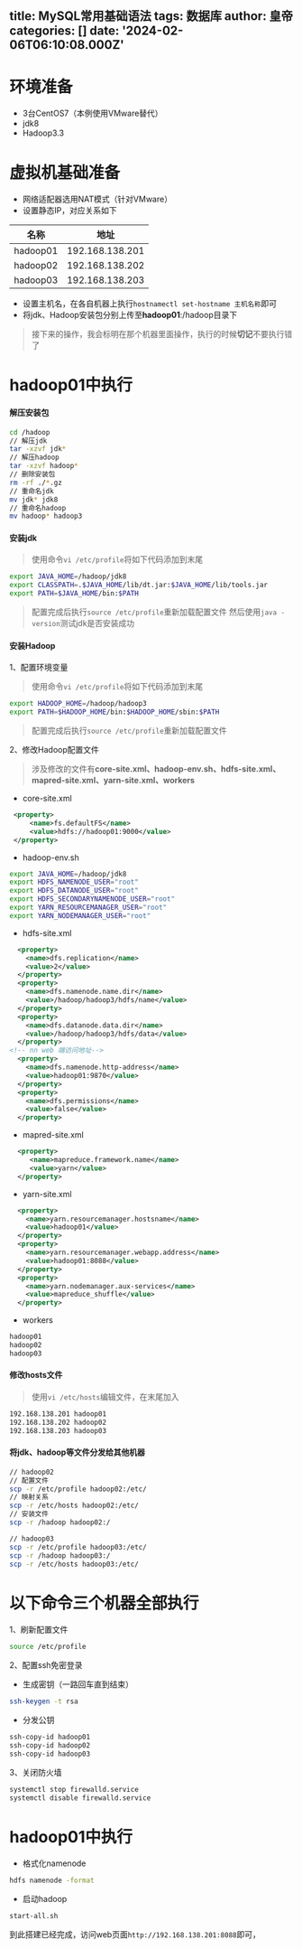 title: MySQL常用基础语法
tags: 数据库
author: 皇帝
categories: []
date: '2024-02-06T06:10:08.000Z'
---
# 环境准备

 - 3台CentOS7（本例使用VMware替代）
 - jdk8
 - Hadoop3.3
# 虚拟机基础准备
 - 网络适配器选用NAT模式（针对VMware）
 - 设置静态IP，对应关系如下
 
|名称|地址|
|--|--|
| hadoop01 |192.168.138.201|
| hadoop02 |192.168.138.202|
| hadoop03 |192.168.138.203|
- 设置主机名，在各自机器上执行`hostnamectl set-hostname 主机名称`即可
- 将jdk、Hadoop安装包分别上传至**hadoop01**:/hadoop目录下

> 接下来的操作，我会标明在那个机器里面操作，执行的时候**切记**不要执行错了

# hadoop01中执行
#### 解压安装包
```bash
cd /hadoop
// 解压jdk
tar -xzvf jdk*
// 解压hadoop
tar -xzvf hadoop*
// 删除安装包
rm -rf ./*.gz
// 重命名jdk
mv jdk* jdk8
// 重命名hadoop
mv hadoop* hadoop3
```
#### 安装jdk

> 使用命令`vi /etc/profile`将如下代码添加到末尾

```bash
export JAVA_HOME=/hadoop/jdk8
export CLASSPATH=.$JAVA_HOME/lib/dt.jar:$JAVA_HOME/lib/tools.jar
export PATH=$JAVA_HOME/bin:$PATH
```

> 配置完成后执行`source /etc/profile`重新加载配置文件
> 然后使用`java -version`测试jdk是否安装成功
#### 安装Hadoop
1、配置环境变量
> 使用命令`vi /etc/profile`将如下代码添加到末尾

```bash
export HADOOP_HOME=/hadoop/hadoop3
export PATH=$HADOOP_HOME/bin:$HADOOP_HOME/sbin:$PATH
```

> 配置完成后执行`source /etc/profile`重新加载配置文件

2、修改Hadoop配置文件

> 涉及修改的文件有**core-site.xml、hadoop-env.sh、hdfs-site.xml、mapred-site.xml、yarn-site.xml、workers**

 - core-site.xml
```xml
 <property>
     <name>fs.defaultFS</name>
     <value>hdfs://hadoop01:9000</value>
 </property>
```
 - hadoop-env.sh
```bash
export JAVA_HOME=/hadoop/jdk8
export HDFS_NAMENODE_USER="root"
export HDFS_DATANODE_USER="root"
export HDFS_SECONDARYNAMENODE_USER="root"
export YARN_RESOURCEMANAGER_USER="root"
export YARN_NODEMANAGER_USER="root"
```
 - hdfs-site.xml
```xml
  <property>
    <name>dfs.replication</name>
    <value>2</value>
  </property>
  <property>
    <name>dfs.namenode.name.dir</name>
    <value>/hadoop/hadoop3/hdfs/name</value>
  </property>
  <property>
    <name>dfs.datanode.data.dir</name>
    <value>/hadoop/hadoop3/hdfs/data</value>
  </property>
<!-- nn web 端访问地址--> 
  <property> 
    <name>dfs.namenode.http-address</name> 
    <value>hadoop01:9870</value> 
  </property> 
  <property>
    <name>dfs.permissions</name>
    <value>false</value>
  </property>
```
 - mapred-site.xml
 

```xml
  <property>
     <name>mapreduce.framework.name</name>
     <value>yarn</value>
  </property>
```

 - yarn-site.xml
 

```xml
  <property>
    <name>yarn.resourcemanager.hostsname</name>
    <value>hadoop01</value>
  </property>
  <property>
    <name>yarn.resourcemanager.webapp.address</name>
    <value>hadoop01:8088</value>
  </property>
  <property>
    <name>yarn.nodemanager.aux-services</name>
    <value>mapreduce_shuffle</value>
  </property>
```

 - workers
 
```bash
hadoop01
hadoop02
hadoop03
```

#### 修改hosts文件

> 使用`vi /etc/hosts`编辑文件，在末尾加入

```bash
192.168.138.201 hadoop01
192.168.138.202 hadoop02
192.168.138.203 hadoop03
```
#### 将jdk、hadoop等文件分发给其他机器

```bash
// hadoop02
// 配置文件
scp -r /etc/profile hadoop02:/etc/
// 映射关系
scp -r /etc/hosts hadoop02:/etc/
// 安装文件
scp -r /hadoop hadoop02:/

// hadoop03
scp -r /etc/profile hadoop03:/etc/
scp -r /hadoop hadoop03:/
scp -r /etc/hosts hadoop03:/etc/
```
# 以下命令三个机器全部执行
1、刷新配置文件

```bash
source /etc/profile
```
2、配置ssh免密登录

 - 生成密钥（一路回车直到结束）
 

```bash
ssh-keygen -t rsa
```

 - 分发公钥
 

```bash
ssh-copy-id hadoop01
ssh-copy-id hadoop02
ssh-copy-id hadoop03
```
3、关闭防火墙

```bash
systemctl stop firewalld.service
systemctl disable firewalld.service
```
# hadoop01中执行

 - 格式化namenode
 

```bash
hdfs namenode -format
```
- 启动hadoop

```bash
start-all.sh
```
到此搭建已经完成，访问web页面`http://192.168.138.201:8088`即可，